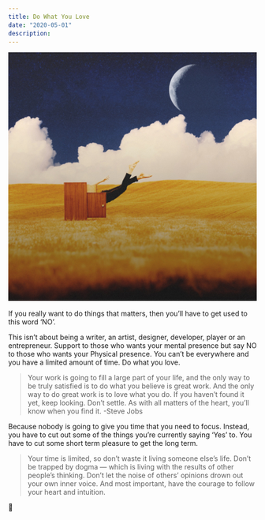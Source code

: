 ```yaml
---
title: Do What You Love
date: "2020-05-01"
description:
---
```


![Do what you love](./do-what-you-love.jpeg)

If you really want to do things that matters, then you’ll have to get used to this word ‘NO’.

This isn’t about being a writer, an artist, designer, developer, player or an entrepreneur. Support to those who wants your mental presence but say NO to those who wants your Physical presence. You can’t be everywhere and you have a limited amount of time. Do what you love.

> Your work is going to fill a large part of your life, and the only way to be truly satisfied is to do what you believe is great work. And the only way to do great work is to love what you do. If you haven’t found it yet, keep looking. Don’t settle. As with all matters of the heart, you’ll know when you find it. -Steve Jobs

Because nobody is going to give you time that you need to focus. Instead, you have to cut out some of the things you’re currently saying ‘Yes’ to. You have to cut some short term pleasure to get the long term.

> Your time is limited, so don’t waste it living someone else’s life. Don’t be trapped by dogma — which is living with the results of other people’s thinking. Don’t let the noise of others’ opinions drown out your own inner voice. And most important, have the courage to follow your heart and intuition.

🙏
